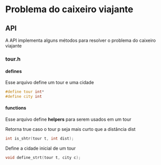 # Problema do caixeiro viajante

## API

A API implementa alguns métodos para resolver o problema do caixeiro viajante

### tour.h

#### defines

Esse arquivo define um tour e uma cidade

````c
#define tour int*
#define city int
````

#### functions

Esse arquivo define **helpers** para serem usados em um tour

Retorna true caso o tour p seja mais curto que a distância dist

````c
int is_shtr(tour t, int dist);
````
Define a cidade inicial de um tour

````c
void define_strt(tour t, city c);
````